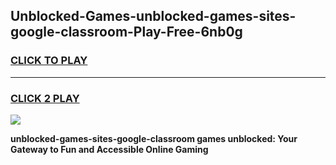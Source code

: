 
## Unblocked-Games-unblocked-games-sites-google-classroom-Play-Free-6nb0g
<h3>
<a href="https://premium76.site?title=unblocked-games-sites-google-classroom&ref=23A">CLICK TO PLAY</a></h3>
<hr>

<h3>
<a href="https://premium76.site?title=unblocked-games-sites-google-classroom&ref=23A">CLICK 2 PLAY</a>
  
</h3>

<a href="https://premium76.site?title=unblocked-games-sites-google-classroom&ref=23A"><img src="https://clearcache.store/games.png"></a>


**unblocked-games-sites-google-classroom games unblocked: Your Gateway to Fun and Accessible Online Gaming**
